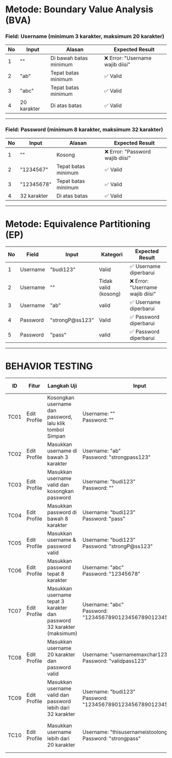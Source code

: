 #  Metode: Boundary Value Analysis (BVA)

### Field: Username (minimum 3 karakter, maksimum 20 karakter)
| No | Input               | Alasan                    | Expected Result           |
|----|---------------------|---------------------------|----------------------------|
| 1  | ""                  | Di bawah batas minimum    | ❌ Error: "Username wajib diisi" |
| 2  | "ab"                | Tepat batas minimum       |  ✅ Valid    |
| 3  | "abc"               | Tepat batas minimum       | ✅ Valid                    |
| 4  | 20 karakter         | Di atas batas      | ✅ Valid                    |

---

### Field: Password (minimum 8 karakter, maksimum 32 karakter)
| No | Input               | Alasan                    | Expected Result            |
|----|---------------------|---------------------------|-----------------------------|
| 1  | ""                  | Kosong                    | ❌ Error: "Password wajib diisi" |
| 2  | "1234567"           | Tepat batas minimum       | ✅ Valid   |
| 3  | "12345678"          | Tepat batas minimum       | ✅ Valid                     |
| 4  | 32 karakter         | Di atas batas     | ✅ Valid                     |


---

#  Metode: Equivalence Partitioning (EP)

| No | Field     | Input               | Kategori                 | Expected Result           |
|----|-----------|---------------------|--------------------------|---------------------------|
| 1  | Username  | "budi123"           | Valid                    | ✅ Username diperbarui    |
| 2  | Username  | ""                  | Tidak valid (kosong)     | ❌ Error: "Username wajib diisi" |
| 3  | Username  | "ab"                | valid                    | ✅ Username diperbarui    |
| 4  | Password  | "strongP@ss123"     | Valid                    | ✅ Password diperbarui    |
| 5  | Password  | "pass"              | valid | ✅ Password diperbarui  |


---

# BEHAVIOR TESTING

| ID   | Fitur        | Langkah Uji                                                            | Input                                                                | Expected Result                                          | Actual | Status |
| ---- | ------------ | ---------------------------------------------------------------------- | -------------------------------------------------------------------- | -------------------------------------------------------- | ------ | ------ |
| TC01 | Edit Profile | Kosongkan username dan password, lalu klik tombol Simpan               | Username: ""<br>Password: ""                                         | Error: “Username wajib diisi”                            | Muncul "username tidak boleh kosong"      | ✅Passed       |
| TC02 | Edit Profile | Masukkan username di bawah 3 karakter                                  | Username: "ab"<br>Password: "strongpass123"                          | Username diperbarui                                      | pesan Username diperbarui       | ✅Passed       |
| TC03 | Edit Profile | Masukkan username valid dan kosongkan password                         | Username: "budi123"<br>Password: ""                                  | Error: “Password wajib diisi”                            | tidak ada pesan muncul       | ❌Failed       |
| TC04 | Edit Profile | Masukkan password di bawah 8 karakter                                  | Username: "budi123"<br>Password: "pass"                              | Password diperbarui                                      | pesan  diperbarui       | ✅Passed       |
| TC05 | Edit Profile | Masukkan username & password valid                                     | Username: "budi123"<br>Password: "strongP\@ss123"                    | Username dan Password diperbarui                         | pesan  diperbarui       | ✅Passed       |
| TC06 | Edit Profile | Masukkan password tepat 8 karakter                                     | Username: "abc"<br>Password: "12345678"                              | Password diperbarui                                      | pesan  diperbarui       | ✅Passed       |
| TC07 | Edit Profile | Masukkan username tepat 3 karakter dan password 32 karakter (maksimum) | Username: "abc"<br>Password: "12345678901234567890123456789012"      | Username dan Password diperbarui                         | pesan  diperbarui       | ✅Passed       |
| TC08 | Edit Profile | Masukkan username 20 karakter dan password valid                       | Username: "usernamemaxchar12345"<br>Password: "validpass123"         | Username dan Password diperbarui                         | pesan  diperbarui       | ✅Passed      |
| TC09 | Edit Profile | Masukkan username valid dan password lebih dari 32 karakter            | Username: "budi123"<br>Password: "123456789012345678901234567890123" | Error: “Password maksimal 32 karakter”                   | pesan  diperbarui       | ❌Failed       |
| TC10 | Edit Profile | Masukkan username lebih dari 20 karakter                               | Username: "thisusernameistoolong123"<br>Password: "strongpass"       | Error: “Username maksimal 20 karakter”                   | pesan  diperbarui       | ❌Failed       |

